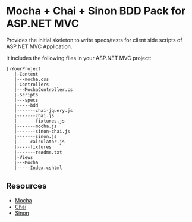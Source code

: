 # Mocha + Chai + Sinon BDD Pack for ASP.NET MVC

Provides the initial skeleton to write specs/tests for client side scripts of ASP.NET MVC Application.

It includes the following files in your ASP.NET MVC project:

    |-YourProject
       |-Content
       |---mocha.css
       |-Controllers
       |---MochaController.cs
       |-Scripts
       |---specs
       |-----bdd
       |-------chai-jquery.js
       |-------chai.js
       |-------fixtures.js
       |-------mocha.js
       |-------sinon-chai.js
       |-------sinon.js
       |-----calculator.js
       |-----fixtures
       |-------readme.txt
       |-Views
       |---Mocha
       |-----Index.cshtml


## Resources
- [Mocha](http://visionmedia.github.com/mocha/)
- [Chai](http://chaijs.com/)
- [Sinon](http://sinonjs.org/)
